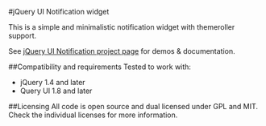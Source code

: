 #jQuery UI Notification widget

This is a simple and minimalistic notification widget with themeroller support.

See [jQuery UI Notification project page](http://writeless.se/project/jquery-ui-notification/) for demos & documentation.

##Compatibility and requirements
Tested to work with:
- jQuery 1.4 and later
- Query UI 1.8 and later

##Licensing
All code is open source and dual licensed under GPL and MIT. Check the individual licenses for more information.
